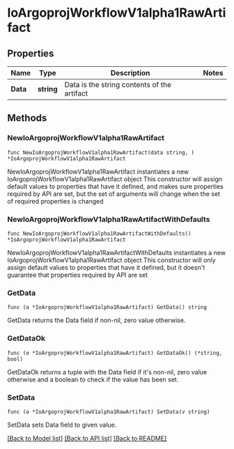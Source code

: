 # IoArgoprojWorkflowV1alpha1RawArtifact

## Properties

Name | Type | Description | Notes
------------ | ------------- | ------------- | -------------
**Data** | **string** | Data is the string contents of the artifact | 

## Methods

### NewIoArgoprojWorkflowV1alpha1RawArtifact

`func NewIoArgoprojWorkflowV1alpha1RawArtifact(data string, ) *IoArgoprojWorkflowV1alpha1RawArtifact`

NewIoArgoprojWorkflowV1alpha1RawArtifact instantiates a new IoArgoprojWorkflowV1alpha1RawArtifact object
This constructor will assign default values to properties that have it defined,
and makes sure properties required by API are set, but the set of arguments
will change when the set of required properties is changed

### NewIoArgoprojWorkflowV1alpha1RawArtifactWithDefaults

`func NewIoArgoprojWorkflowV1alpha1RawArtifactWithDefaults() *IoArgoprojWorkflowV1alpha1RawArtifact`

NewIoArgoprojWorkflowV1alpha1RawArtifactWithDefaults instantiates a new IoArgoprojWorkflowV1alpha1RawArtifact object
This constructor will only assign default values to properties that have it defined,
but it doesn't guarantee that properties required by API are set

### GetData

`func (o *IoArgoprojWorkflowV1alpha1RawArtifact) GetData() string`

GetData returns the Data field if non-nil, zero value otherwise.

### GetDataOk

`func (o *IoArgoprojWorkflowV1alpha1RawArtifact) GetDataOk() (*string, bool)`

GetDataOk returns a tuple with the Data field if it's non-nil, zero value otherwise
and a boolean to check if the value has been set.

### SetData

`func (o *IoArgoprojWorkflowV1alpha1RawArtifact) SetData(v string)`

SetData sets Data field to given value.



[[Back to Model list]](../README.md#documentation-for-models) [[Back to API list]](../README.md#documentation-for-api-endpoints) [[Back to README]](../README.md)


